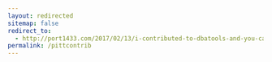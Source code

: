 ```yaml
---
layout: redirected
sitemap: false
redirect_to:
  - http://port1433.com/2017/02/13/i-contributed-to-dbatools-and-you-can-too/
permalink: /pittcontrib
---
```

